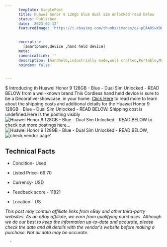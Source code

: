 ```yaml
---
      template: SinglePost
      title: huawei honor 9 128gb blue dual sim unlocked read below
      status: Published
      date: '2023-02-12'
      featuredImage: 'https://i.ebayimg.com/thumbs/images/g/~pEAAOSwX9dglZDh/s-l225.jpg'
       

      excerpt: >-
        [smartphone,device ,hand held device]
      meta:
      canonicalLink: ''
      description: [handheld,industrially made,well crafted,Portable,Mobile,Compact,Convenient,Lightweight,Maneuverable,Man-portable,Miniature,Carriable,Hand-held,Light,Holdable,Transportable,Mobile device,Pocket-sized,On-the-go,Wireless,Cordless,Compact size,Convenient size, smartphone,device ,hand held device]
      noindex: false
      

---
```

$
      Introducing th Huawei Honor 9 128GB - Blue - Dual Sim Unlocked - READ BELOW from a well-known brand.This Cordless hand held device is sure to be a Decorative-showcase. in your home. [Click Here](https://www.ebay.com/itm/133836590640?hash=item1f29484e30%3Ag%3A%7EpEAAOSwX9dglZDh&mkevt=1&mkcid=1&mkrid=711-53200-19255-0&campid=%253CePNCampaignId%253E&customid=%253CreferenceId%253E&toolid=10049) to read more to learn about the shipping costs and additional details for the Huawei Honor 9 128GB - Blue - Dual Sim Unlocked - READ BELOW. Shipping cost is undefined.Here is the posting visibly ![Huawei Honor 9 128GB - Blue - Dual Sim Unlocked - READ BELOW](https://i.ebayimg.com/thumbs/images/g/~pEAAOSwX9dglZDh/s-l225.jpg) to check out more postings here... ![Huawei Honor 9 128GB - Blue - Dual Sim Unlocked - READ BELOW](https://i.ebayimg.com/images/g/~pEAAOSwX9dglZDh/s-l960.jpg), ![check vendor page](https://origin-galleryplus.ebayimg.com/ws/web/133836590640_2_0_1/225x225.jpg,https://origin-galleryplus.ebayimg.com/ws/web/133836590640_3_0_1/225x225.jpg,https://origin-galleryplus.ebayimg.com/ws/web/133836590640_4_0_1/225x225.jpg,https://origin-galleryplus.ebayimg.com/ws/web/133836590640_5_0_1/225x225.jpg,https://origin-galleryplus.ebayimg.com/ws/web/133836590640_6_0_1/225x225.jpg,https://origin-galleryplus.ebayimg.com/ws/web/133836590640_7_0_1/225x225.jpg,https://origin-galleryplus.ebayimg.com/ws/web/133836590640_8_0_1/225x225.jpg,https://origin-galleryplus.ebayimg.com/ws/web/133836590640_9_0_1/225x225.jpg)'

      

 ## Technical Facts 



     
      

 - Condition- Used 


      

 - Listed Price- 69.70 


      

 - Currency- USD 


      

 - Feedback score - 11821 


      

 - Location - US 


      
      

 *_This post may contain affiliate links from eBay and other third-party websites. As an eBay affiliate, we earn from qualifying purchases. Although we do our best to keep the information up-to-date and accurate, please check the date and all details with the vendor's website before making a purchase. Not all data may be accurate._*




      -
